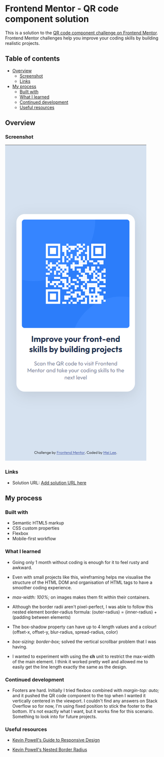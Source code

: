 # Frontend Mentor - QR code component solution

This is a solution to the [QR code component challenge on Frontend Mentor](https://www.frontendmentor.io/challenges/qr-code-component-iux_sIO_H). Frontend Mentor challenges help you improve your coding skills by building realistic projects.

## Table of contents

- [Overview](#overview)
  - [Screenshot](#screenshot)
  - [Links](#links)
- [My process](#my-process)
  - [Built with](#built-with)
  - [What I learned](#what-i-learned)
  - [Continued development](#continued-development)
  - [Useful resources](#useful-resources)

## Overview

### Screenshot

![](./design/screenshot.png)

### Links

- Solution URL: [Add solution URL here](https://your-solution-url.com)

## My process

### Built with

- Semantic HTML5 markup
- CSS custom properties
- Flexbox
- Mobile-first workflow

### What I learned

- Going only 1 month without coding is enough for it to feel rusty and awkward.

- Even with small projects like this, wireframing helps me visualise the structure of the HTML DOM and organisation of HTML tags to have a smoother coding experience.

- *max-width: 100%;* on images makes them fit within their containers.

- Although the border radii aren't pixel-perfect, I was able to follow this nested element border-radius formula: (outer-radius) = (inner-radius) + (padding between elements)

- The box-shadow property can have up to 4 length values and a colour!
(offset-x, offset-y, blur-radius, spread-radius, color)

- *box-sizing: border-box;* solved the vertical scrollbar problem that I was having.

- I wanted to experiment with using the **ch** unit to restrict the max-width of the main element. I think it worked pretty well and allowed me to easily get the line length exactly the same as the design.

### Continued development

- Footers are hard. Initially I tried flexbox combined with *margin-top: auto;* and it pushed the QR code component to the top when I wanted it vertically centered in the viewport. I couldn't find any answers on Stack Overflow so for now, I'm using fixed position to stick the footer to the bottom. It's not exactly what I want, but it works fine for this scenario. Something to look into for future projects.

### Useful resources

- [Kevin Powell's Guide to Responsive Design](https://www.youtube.com/watch?v=x4u1yp3Msao)

- [Kevin Powell's Nested Border Radius](https://www.youtube.com/shorts/D0lIR1qVJOk)
